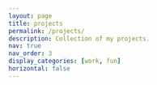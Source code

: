 ```yaml
---
layout: page
title: projects
permalink: /projects/
description: Collection of my projects.
nav: true
nav_order: 3
display_categories: [work, fun]
horizontal: false
---
```

